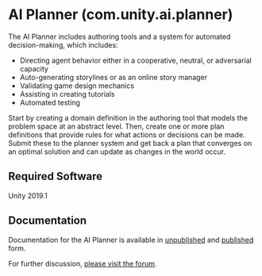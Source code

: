 # AI Planner (com.unity.ai.planner)
The AI Planner includes authoring tools and a system for automated decision-making, which includes:
* Directing agent behavior either in a cooperative, neutral, or adversarial capacity
* Auto-generating storylines or as an online story manager
* Validating game design mechanics
* Assisting in creating tutorials
* Automated testing

Start by creating a domain definition in the authoring tool that models the problem space at an abstract level. Then, create one or more plan definitions that provide rules for what actions or decisions can be made. Submit these to the planner system and get back a plan that converges on an optimal solution and can update as changes in the world occur.

## Required Software
Unity 2019.1

## Documentation
Documentation for the AI Planner is available in [unpublished](Documentation~/index.md) and [published](https://docs.unity3d.com/Packages/com.unity.ai.planner@0.0/) form.

For further discussion, [please visit the forum](https://forum.unity.com/forums/ai-navigation-previews.122/).
